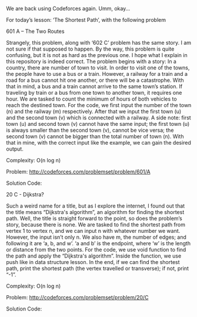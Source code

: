 We are back using Codeforces again. Umm, okay…

For today’s lesson: ‘The Shortest Path’, with the following problem

601 A – The Two Routes

Strangely, this problem, along with ‘602 C’ problem has the same story. I am not sure if that supposed to happen. By the way, this problem is quite confusing, but it is not as hard as the previous one. I hope what I explain in this repository is indeed correct. The problem begins with a story: In a country, there are number of town to visit. In order to visit one of the towns, the people have to use a bus or a train. However, a railway for a train and a road for a bus cannot hit one another, or there will be a catastrophe. With that in mind, a bus and a train cannot arrive to the same town’s station. If traveling by train or a bus from one town to another town, it requires one hour. We are tasked to count the minimum of hours of both vehicles to reach the destined town. For the code, we first input the number of the town (n) and the railway (m) respectively. After that we input the first town (u) and the second town (v) which is connected with a railway. A side note: first town (u) and second town (v) cannot have the same input; the first town (u) is always smaller than the second town (v), cannot be vice versa; the second town (v) cannot be bigger than the total number of town (n). With that in mine, with the correct input like the example, we can gain the desired output.

Complexity: O(n log n)

Problem: http://codeforces.com/problemset/problem/601/A

Solution Code:

20 C - Dijkstra?

Such a weird name for a title, but as I explore the internet, I found out that the title means “Dijkstra's algorithm”, an algorithm for finding the shortest path. Well, the title is straight forward to the point, so does the problem’s story, because there is none. We are tasked to find the shortest path from vertex 1 to vertex n, and we can input n with whatever number we want. However, the input isn’t only n. We also have m, the number of edges; and following it are ‘a, b, and w’. ‘a and b’ is the endpoint, where ‘w’ is the length or distance from the two points. For the code, we use void function to find the path and apply the “Dijkstra's algorithm”. Inside the function, we use push like in data structure lesson. In the end, if we can find the shortest path, print the shortest path (the vertex travelled or transverse); if not, print “-1”.

Complexity: O(n log n)

Problem: http://codeforces.com/problemset/problem/20/C

Solution Code:
